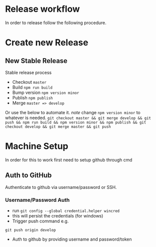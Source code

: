 # Release workflow
In order to release follow the following procedure.

# Create new Release

## New Stable Release
Stable release process
 - Checkout `master`
 - Build `npm run build`
 - Bump version `npm version minor`
 - Publish `npm publish`
 - Merge `master => develop`

Or use the below to automate it. *note* change `npm version minor` to whatever is needed.
 `git checkout master && git merge develop && git push && npm run build && npm version minor && npm publish && git checkout develop && git merge master && git push`

# Machine Setup
In order for this to work first need to setup github through cmd

## Auth to GitHub
Authenticate to github via username/password or SSH.

### Username/Password Auth
- run `git config --global credential.helper wincred`
 - this will persist the credentials (for windows)
- Trigger push command e.g.

```
git push origin develop
```
 - Auth to github by providing username and password/token